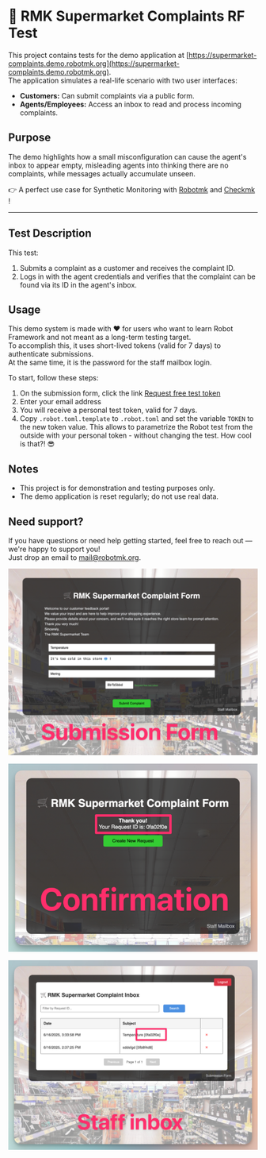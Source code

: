 # 🛒 RMK Supermarket Complaints RF Test

This project contains tests for the demo application at [https://supermarket-complaints.demo.robotmk.org](https://supermarket-complaints.demo.robotmk.org).  
The application simulates a real-life scenario with two user interfaces:

- **Customers:** Can submit complaints via a public form.
- **Agents/Employees:** Access an inbox to read and process incoming complaints.


## Purpose

The demo highlights how a small misconfiguration can cause the agent's inbox to appear empty, misleading agents into thinking there are no complaints, while messages actually accumulate unseen.

👉 A perfect use case for Synthetic Monitoring with [Robotmk](https://www.robotmk.org) and [Checkmk](https://www.checkmk.com) !

---

## Test Description

This test:

1. Submits a complaint as a customer and receives the complaint ID. 
2. Logs in with the agent credentials and verifies that the complaint can be found via its ID in the agent's inbox.


## Usage

This demo system is made with ❤️ for users who want to learn Robot Framework and not meant as a long-term testing target.  
To accomplish this, it uses short-lived tokens (valid for 7 days) to authenticate submissions.  
At the same time, it is the password for the staff mailbox login. 

To start, follow these steps: 

1. On the submission form, click the link [Request free test token](https://cbbd9bbd.sibforms.com/serve/MUIFAAQEUu8jMFG_bx13hkPN3fqipTUkKVlopMt2ibN0fBPWK2ZURLgOQP_keMK79yUdqptLKx8Ui0ij7b19lza-GOuxv8_ozBMf-nhlrJ71upnuVW45ofCkOAVIN38L_ExBuzZbe2g2ICGQ7iLx6aCAbMzdm4kaK866YHUsfRXkqcA5HjO47mmVAaMGgEfVgACyalJbv5l6VGuB)
2. Enter your email address
3. You will receive a personal test token, valid for 7 days.
4. Copy `.robot.toml.template` to `.robot.toml` and set the variable `TOKEN` to the new token value. This allows to parametrize the Robot test from the outside with your personal token - without changing the test. How cool is that?! 😎


## Notes

- This project is for demonstration and testing purposes only.
- The demo application is reset regularly; do not use real data.

## Need support?

If you have questions or need help getting started, feel free to reach out — we're happy to support you!  
Just drop an email to [mail@robotmk.org](mail@robotmk.org).


![submission form](img/submission_form.png)

![confirmation](img/confirmation.png)

![inbox](img/inbox.png)
